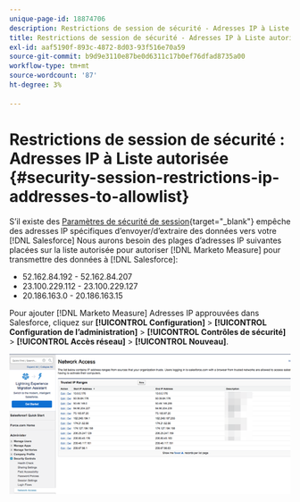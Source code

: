 ```yaml
---
unique-page-id: 18874706
description: Restrictions de session de sécurité - Adresses IP à Liste autorisée - Marketo Measure - Documentation du produit
title: Restrictions de session de sécurité - Adresses IP à Liste autorisée
exl-id: aaf5190f-893c-4872-8d03-93f516e70a59
source-git-commit: b9d9e3110e87be0d6311c17b0ef76dfad8735a00
workflow-type: tm+mt
source-wordcount: '87'
ht-degree: 3%

---
```


# Restrictions de session de sécurité : Adresses IP à Liste autorisée {#security-session-restrictions-ip-addresses-to-allowlist}

S’il existe des [Paramètres de sécurité de session](https://help.salesforce.com/articleView?id=admin_sessions.htm&amp;type=0){target="_blank"} empêche des adresses IP spécifiques d’envoyer/d’extraire des données vers votre [!DNL Salesforce] Nous aurons besoin des plages d’adresses IP suivantes placées sur la liste autorisée pour autoriser [!DNL Marketo Measure] pour transmettre des données à [!DNL Salesforce]:

* 52.162.84.192 - 52.162.84.207
* 23.100.229.112 - 23.100.229.127
* 20.186.163.0 - 20.186.163.15

Pour ajouter [!DNL Marketo Measure] Adresses IP approuvées dans Salesforce, cliquez sur **[!UICONTROL Configuration]** > **[!UICONTROL Configuration de l’administration]** > **[!UICONTROL Contrôles de sécurité]** > **[!UICONTROL Accès réseau]** > **[!UICONTROL Nouveau]**.

![](assets/1.png)
